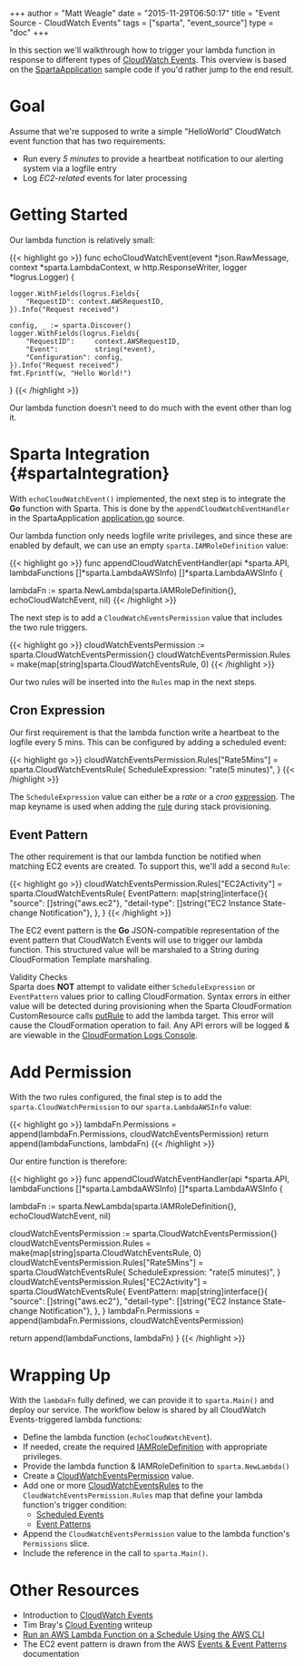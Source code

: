 +++
author = "Matt Weagle"
date = "2015-11-29T06:50:17"
title = "Event Source - CloudWatch Events"
tags = ["sparta", "event_source"]
type = "doc"
+++

In this section we'll walkthrough how to trigger your lambda function in response to different types of [CloudWatch Events](https://aws.amazon.com/blogs/aws/new-cloudwatch-events-track-and-respond-to-changes-to-your-aws-resources/).  This overview is based on the [SpartaApplication](https://github.com/mweagle/SpartaApplication) sample code if you'd rather jump to the end result.

# Goal

Assume that we're supposed to write a simple "HelloWorld" CloudWatch event function that has two requirements:

  * Run every *5 minutes* to provide a heartbeat notification to our alerting system via a logfile entry
  * Log *EC2-related* events for later processing

# Getting Started

Our lambda function is relatively small:

{{< highlight go >}}
func echoCloudWatchEvent(event *json.RawMessage,
                        context *sparta.LambdaContext,
                        w http.ResponseWriter,
                        logger *logrus.Logger) {

	logger.WithFields(logrus.Fields{
		"RequestID": context.AWSRequestID,
	}).Info("Request received")

	config, _ := sparta.Discover()
	logger.WithFields(logrus.Fields{
		"RequestID":     context.AWSRequestID,
		"Event":         string(*event),
		"Configuration": config,
	}).Info("Request received")
	fmt.Fprintf(w, "Hello World!")
}
{{< /highlight >}}   

Our lambda function doesn't need to do much with the event other than log it.

# Sparta Integration {#spartaIntegration}  

With `echoCloudWatchEvent()` implemented, the next step is to integrate the **Go** function with Sparta.  This is done by the `appendCloudWatchEventHandler` in the SpartaApplication [application.go](https://github.com/mweagle/SpartaApplication/blob/master/application.go) source.

Our lambda function only needs logfile write privileges, and since these are enabled by default, we can use an empty `sparta.IAMRoleDefinition` value:

{{< highlight go >}}
func appendCloudWatchEventHandler(api *sparta.API,
                                  lambdaFunctions []*sparta.LambdaAWSInfo) []*sparta.LambdaAWSInfo {

  lambdaFn := sparta.NewLambda(sparta.IAMRoleDefinition{}, echoCloudWatchEvent, nil)
{{< /highlight >}}   


The next step is to add a `CloudWatchEventsPermission` value that includes the two rule triggers.

{{< highlight go >}}
  cloudWatchEventsPermission := sparta.CloudWatchEventsPermission{}
cloudWatchEventsPermission.Rules = make(map[string]sparta.CloudWatchEventsRule, 0)
{{< /highlight >}}   

Our two rules will be inserted into the `Rules` map in the next steps.

## Cron Expression

Our first requirement is that the lambda function write a heartbeat to the logfile every 5 mins.  This can be configured by adding a scheduled event:

{{< highlight go >}}
cloudWatchEventsPermission.Rules["Rate5Mins"] = sparta.CloudWatchEventsRule{
  ScheduleExpression: "rate(5 minutes)",
}
{{< /highlight >}}  

The `ScheduleExpression` value can either be a _rate_ or a _cron_ [expression](http://docs.aws.amazon.com/AmazonCloudWatch/latest/DeveloperGuide/ScheduledEvents.html).  The map keyname is used when adding the [rule](http://docs.aws.amazon.com/AWSJavaScriptSDK/latest/AWS/CloudWatchEvents.html#putRule-property) during stack provisioning.

## Event Pattern

The other requirement is that our lambda function be notified when matching EC2 events are created.  To support this, we'll add a second `Rule`:

{{< highlight go >}}
cloudWatchEventsPermission.Rules["EC2Activity"] = sparta.CloudWatchEventsRule{
  EventPattern: map[string]interface{}{
    "source":      []string{"aws.ec2"},
    "detail-type": []string{"EC2 Instance State-change Notification"},
  },
}
{{< /highlight >}}  

The EC2 event pattern is the **Go** JSON-compatible representation of the event pattern that CloudWatch Events will use to trigger our lambda function.  This structured value will be marshaled to a String during CloudFormation Template marshaling.

<div class="panel panel-warning">
  <div class="panel-heading">Validity Checks</div>
   <div class="panel-body">
    Sparta does <b>NOT</b> attempt to validate either <code>ScheduleExpression</code> or <code>EventPattern</code> values prior to calling CloudFormation.  Syntax errors in either value will be detected during provisioning when the Sparta CloudFormation CustomResource calls <a href="http://docs.aws.amazon.com/AWSJavaScriptSDK/latest/AWS/CloudWatchEvents.html#putRule-property">putRule</a> to add the lambda target.  This error will cause the CloudFormation operation to fail.  Any API errors will be logged & are viewable in the <a href="https://blogs.aws.amazon.com/application-management/post/TxPYD8JT4CB5UY/View-CloudFormation-Logs-in-the-Console">CloudFormation Logs Console</a>.
   </div>
</div>

# Add Permission

With the two rules configured, the final step is to add the `sparta.CloudWatchPermission` to our `sparta.LambdaAWSInfo` value:

{{< highlight go >}}
lambdaFn.Permissions = append(lambdaFn.Permissions, cloudWatchEventsPermission)
return append(lambdaFunctions, lambdaFn)
{{< /highlight >}}  

Our entire function is therefore:

{{< highlight go >}}
func appendCloudWatchEventHandler(api *sparta.API,
                                  lambdaFunctions []*sparta.LambdaAWSInfo) []*sparta.LambdaAWSInfo {

  lambdaFn := sparta.NewLambda(sparta.IAMRoleDefinition{}, echoCloudWatchEvent, nil)

  cloudWatchEventsPermission := sparta.CloudWatchEventsPermission{}
  cloudWatchEventsPermission.Rules = make(map[string]sparta.CloudWatchEventsRule, 0)
  cloudWatchEventsPermission.Rules["Rate5Mins"] = sparta.CloudWatchEventsRule{
    ScheduleExpression: "rate(5 minutes)",
  }
  cloudWatchEventsPermission.Rules["EC2Activity"] = sparta.CloudWatchEventsRule{
    EventPattern: map[string]interface{}{
    	"source":      []string{"aws.ec2"},
    	"detail-type": []string{"EC2 Instance State-change Notification"},
    },
  }
  lambdaFn.Permissions = append(lambdaFn.Permissions, cloudWatchEventsPermission)

  return append(lambdaFunctions, lambdaFn)
}
{{< /highlight >}}  


# Wrapping Up

With the `lambdaFn` fully defined, we can provide it to `sparta.Main()` and deploy our service.  The workflow below is shared by all CloudWatch Events-triggered lambda functions:

  * Define the lambda function (`echoCloudWatchEvent`).
  * If needed, create the required [IAMRoleDefinition](https://godoc.org/github.com/mweagle/Sparta*IAMRoleDefinition) with appropriate privileges.
  * Provide the lambda function & IAMRoleDefinition to `sparta.NewLambda()`
  * Create a [CloudWatchEventsPermission](https://godoc.org/github.com/mweagle/Sparta#CloudWatchEventsPermission) value.
  * Add one or more [CloudWatchEventsRules](https://godoc.org/github.com/mweagle/Sparta#CloudWatchEventsRule) to the `CloudWatchEventsPermission.Rules` map that define your lambda function's trigger condition:
    * [Scheduled Events](http://docs.aws.amazon.com/AmazonCloudWatch/latest/DeveloperGuide/ScheduledEvents.html)
    * [Event Patterns](http://docs.aws.amazon.com/AmazonCloudWatch/latest/DeveloperGuide/CloudWatchEventsandEventPatterns.html)
  * Append the `CloudWatchEventsPermission` value to the lambda function's `Permissions` slice.
  * Include the reference in the call to `sparta.Main()`.

# Other Resources

  * Introduction to [CloudWatch Events](https://aws.amazon.com/blogs/aws/new-cloudwatch-events-track-and-respond-to-changes-to-your-aws-resources/)
  * Tim Bray's [Cloud Eventing](https://www.tbray.org/ongoing/When/201x/2016/01/11/CloudWatch-Events) writeup
  * [Run an AWS Lambda Function on a Schedule Using the AWS CLI](http://docs.aws.amazon.com/AmazonCloudWatch/latest/DeveloperGuide/RunLambdaSchedule.html)
  * The EC2 event pattern is drawn from the AWS [Events & Event Patterns](http://docs.aws.amazon.com/AmazonCloudWatch/latest/DeveloperGuide/CloudWatchEventsandEventPatterns.html) documentation
